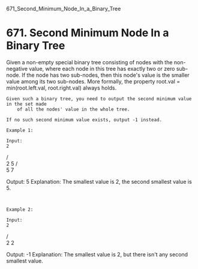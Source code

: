 671_Second_Minimum_Node_In_a_Binary_Tree
# 671. Second Minimum Node In a Binary Tree

Given a non-empty special binary tree consisting of nodes with the non-negative value, where
        each node in this tree has exactly two or zero sub-node. If the
        node has two sub-nodes, then this node's value is the smaller value among its two
        sub-nodes. More formally, the property root.val = min(root.left.val,
            root.right.val) always holds.

    Given such a binary tree, you need to output the second minimum value in the set made
        of all the nodes' value in the whole tree.

    If no such second minimum value exists, output -1 instead.

    Example 1:

    Input:
    2
   / \
  2   5
     / \
    5   7

Output: 5
Explanation: The smallest value is 2, the second smallest value is 5.

     

    Example 2:

    Input:
    2
   / \
  2   2

Output: -1
Explanation: The smallest value is 2, but there isn't any second smallest value.